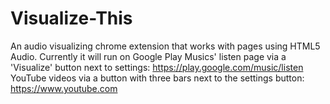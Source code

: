 # Visualize-This
An audio visualizing chrome extension that works with pages using HTML5 Audio.
Currently it will run on
  Google Play Musics' listen page via a 'Visualize' button next to settings: https://play.google.com/music/listen
  YouTube videos via a button with three bars next to the settings button: https://www.youtube.com
